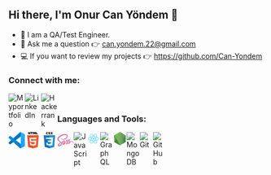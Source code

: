 ## Hi there, I'm Onur Can Yöndem 👋 

- 🔭 I am a QA/Test Engineer. 
- 💬 Ask me a question 👉 can.yondem.22@gmail.com
- 💻 If you want to review my projects 👉 https://github.com/Can-Yondem

### Connect with me:

[<img align="left" alt="Myportfolio" width="32px" src="https://www.svgrepo.com/show/250632/www.svg" />][website]
[<img align="left" alt="LinkedIn" width="32px" src="https://www.svgrepo.com/show/75820/linkedin.svg" />][linkedin]
[<img align="left" alt="Hackerrank" width="32px" src="https://cdn.worldvectorlogo.com/logos/hackerrank.svg" />][hackerrank]

<br />

### Languages and Tools:

[<img align="left" alt="Visual Studio Code" width="32px" src="https://raw.githubusercontent.com/github/explore/80688e429a7d4ef2fca1e82350fe8e3517d3494d/topics/visual-studio-code/visual-studio-code.png" />][vscode]
[<img align="left" alt="HTML5" width="32px" src="https://raw.githubusercontent.com/github/explore/80688e429a7d4ef2fca1e82350fe8e3517d3494d/topics/html/html.png" />][html]
[<img align="left" alt="CSS3" width="32px" src="https://raw.githubusercontent.com/github/explore/80688e429a7d4ef2fca1e82350fe8e3517d3494d/topics/css/css.png" />][css]
[<img align="left" alt="Sass" width="32px" src="https://raw.githubusercontent.com/github/explore/80688e429a7d4ef2fca1e82350fe8e3517d3494d/topics/sass/sass.png" />][sass]
[<img align="left" alt="JavaScript" width="26px" src="https://www.svgrepo.com/show/349419/javascript.svg" />][js]
[<img align="left" alt="React" width="26px" src="https://raw.githubusercontent.com/github/explore/80688e429a7d4ef2fca1e82350fe8e3517d3494d/topics/react/react.png" />][react]
[<img align="left" alt="GraphQL" width="26px" src="https://www.svgrepo.com/show/353834/graphql.svg" />][graphql]
[<img align="left" alt="Node.js" width="26px" src="https://raw.githubusercontent.com/github/explore/80688e429a7d4ef2fca1e82350fe8e3517d3494d/topics/nodejs/nodejs.png" />][nodejs]
[<img align="left" alt="MongoDB" width="26px" src="https://www.svgrepo.com/show/331488/mongodb.svg" />][mongo]
[<img align="left" alt="Git" width="26px" src="https://www.svgrepo.com/show/373623/git.svg" />][git]
[<img align="left" alt="GitHub" width="26px" src="https://www.svgrepo.com/show/217753/github.svg" />][github]


[website]: https://portfolio-web-site-chi.vercel.app/en
[linkedin]: https://www.linkedin.com/in/onur-yondem/
[hackerrank]: https://www.hackerrank.com/can_yondem_22
[vscode]: https://code.visualstudio.com/
[html]: https://developer.mozilla.org/en-US/docs/Web/HTML?retiredLocale=tr
[css]: https://developer.mozilla.org/en-US/docs/Web/CSS?retiredLocale=tr
[sass]: https://sass-lang.com/
[js]: https://www.javascript.com/
[react]: https://tr.reactjs.org/
[graphql]: https://graphql.org/
[nodejs]: https://nodejs.org/en/
[mongo]: https://www.mongodb.com/
[git]: https://git-scm.com/
[github]: https://github.com/

